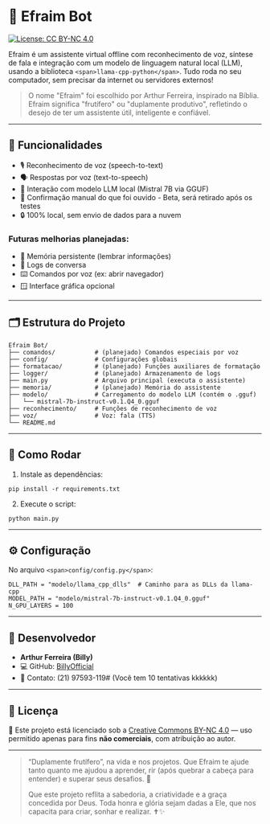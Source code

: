 # 🤖 Efraim Bot 
[![License: CC BY-NC 4.0](https://img.shields.io/badge/License-CC%20BY--NC%204.0-lightgrey.svg)](https://creativecommons.org/licenses/by-nc/4.0/)

Efraim é um assistente virtual offline com reconhecimento de voz, síntese de fala e integração com um modelo de linguagem natural local (LLM), usando a biblioteca `<span>llama-cpp-python</span>`. Tudo roda no seu computador, sem precisar da internet ou servidores externos!

> O nome "Efraim" foi escolhido por Arthur Ferreira, inspirado na Bíblia. Efraim significa "frutífero" ou "duplamente produtivo", refletindo o desejo de ter um assistente útil, inteligente e confiável.

---

## 🧠 Funcionalidades

* 🎙️ Reconhecimento de voz (speech-to-text)
* 🗣️ Respostas por voz (text-to-speech)
* 🧾 Interação com modelo LLM local (Mistral 7B via GGUF)
* 🔁 Confirmação manual do que foi ouvido - Beta, será retirado após os testes
* 🔒 100% local, sem envio de dados para a nuvem

### Futuras melhorias planejadas:

* 💾 Memória persistente (lembrar informações)
* 📜 Logs de conversa
* ⌨️ Comandos por voz (ex: abrir navegador)
* 🪟 Interface gráfica opcional

---

## 🗂️ Estrutura do Projeto

```
Efraim Bot/
├── comandos/           # (planejado) Comandos especiais por voz
├── config/             # Configurações globais
├── formatacao/         # (planejado) Funções auxiliares de formatação
├── logger/             # (planejado) Armazenamento de logs
├── main.py             # Arquivo principal (executa o assistente)
├── memoria/            # (planejado) Memória do assistente
├── modelo/             # Carregamento do modelo LLM (contém o .gguf)
│   └── mistral-7b-instruct-v0.1.Q4_0.gguf
├── reconhecimento/     # Funções de reconhecimento de voz
├── voz/                # Voz: fala (TTS)
└── README.md
```

---

## 🚀 Como Rodar

1. Instale as dependências:

```
pip install -r requirements.txt
```

2. Execute o script:

```
python main.py
```

---

## ⚙️ Configuração

No arquivo `<span>config/config.py</span>`:

```
DLL_PATH = "modelo/llama_cpp_dlls"  # Caminho para as DLLs da llama-cpp
MODEL_PATH = "modelo/mistral-7b-instruct-v0.1.Q4_0.gguf"
N_GPU_LAYERS = 100
```

---

## 👤 Desenvolvedor

* **Arthur Ferreira (Billy)**
* 💻 GitHub: [BillyOfficial](https://github.com/BillyOfficial)
* 📧 Contato: (21) 97593-119# (Você tem 10 tentativas kkkkkk)

---

## 📝 Licença

📄 Este projeto está licenciado sob a [Creative Commons BY-NC 4.0](https://creativecommons.org/licenses/by-nc/4.0/) — uso permitido apenas para fins **não comerciais**, com atribuição ao autor.

---

> “Duplamente frutífero”, na vida e nos projetos. Que Efraim te ajude tanto quanto me ajudou a aprender, rir (após quebrar a cabeça para entender) e superar seus desafios. 🙌
>
> Que este projeto reflita a sabedoria, a criatividade e a graça concedida por Deus. Toda honra e glória sejam dadas a Ele, que nos capacita para criar, sonhar e realizar. ✝️✨
